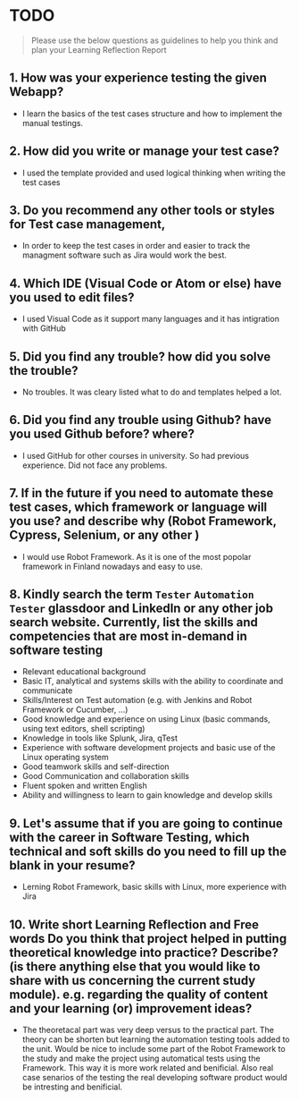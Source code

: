 
# TODO


> Please use the below questions as guidelines to help you think and plan your Learning Reflection Report

## 1. How was your experience testing the given Webapp?
- I learn the basics of the test cases structure and how to implement the manual testings.
     

## 2. How did you write or manage your test case?
- I used the template provided and used logical thinking when writing the test cases
    

## 3. Do you recommend any other tools or styles for Test case management, 
 - In order to keep the test cases in order and easier to track the managment software such as Jira would work the best.    


## 4. Which IDE (Visual Code or Atom or else) have you used to edit files?
- I used Visual Code as it support many languages and it has intigration with GitHub


     
## 5. Did you find any trouble? how did you solve the trouble?
- No troubles. It was cleary listed what to do and templates helped a lot.


## 6. Did you find any trouble using Github? have you used Github before? where?
- I used GitHub for other courses in university. So had previous experience. Did not face any problems.
 

## 7. If in the future if you need to automate these test cases, which framework or language will you use? and describe why (Robot Framework, Cypress, Selenium, or any other )
- I would use Robot Framework. As it is one of the most popolar framework in Finland nowadays and easy to use.


## 8. Kindly search the term `Tester` `Automation Tester` glassdoor and LinkedIn or any other job search website. Currently, list the skills and competencies that are most in-demand in software testing

- Relevant educational background
- Basic IT, analytical and systems skills with the ability to coordinate and communicate
- Skills/Interest on Test automation (e.g. with Jenkins and Robot Framework or Cucumber, …)
- Good knowledge and experience on using Linux (basic commands, using text editors, shell scripting)
- Knowledge in tools like Splunk, Jira, qTest
- Experience with software development projects and basic use of the Linux operating system
- Good teamwork skills and self-direction
- Good Communication and collaboration skills
- Fluent spoken and written English
- Ability and willingness to learn to gain knowledge and develop skills


## 9. **Let's assume** that if you are going to continue with the career in Software Testing, which technical and soft skills do you need to fill up the blank in your resume?
- Lerning Robot Framework, basic skills with Linux, more experience with Jira


## 10. Write short Learning Reflection and  Free words Do you think that project helped in putting theoretical knowledge into practice? Describe? (is there anything else that you would like to share with us concerning the current study module). e.g. regarding the quality of content and your learning (or) improvement ideas? 
- The theoretacal part was very deep versus to the practical part. The theory can be shorten but learning the automation testing tools added to the unit. Would be nice to include some part of the Robot Framework to the study and make the project using automatical tests using the Framework. This way it is more work related and benificial. Also real case senarios of the testing the real developing software product would be intresting and benificial. 

